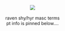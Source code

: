 <p align="center">
  <img src="https://media.tenor.com/QAWhOCpVrdQAAAAi/jade-harley-homestuck.gif" />
</br></br> raven shy/hyr masc terms
</br> pt info is pinned below....
</p>




<!--
**5ampearl/5ampearl** is a ✨ _special_ ✨ repository because its `README.md` (this file) appears on your GitHub profile.

Here are some ideas to get you started:

- 🔭 I’m currently working on ...
- 🌱 I’m currently learning ...
- 👯 I’m looking to collaborate on ...
- 🤔 I’m looking for help with ...
- 💬 Ask me about ...
- 📫 How to reach me: ...
- 😄 Pronouns: ...
- ⚡ Fun fact: ...
-->
